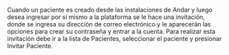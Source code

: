 Cuando un paciente es creado desde las instalaciones de Andar y luego desea ingresar por si mismo a la plataforma se le hace una invitación, donde se ingresa su dirección de correo electrónico y le aparecerán las opciones para crear su contraseña y entrar a la cuenta. Para realizar esta invitación debe ir a la lista de Pacientes, seleccionar el paciente y presionar Invitar Paciente.

